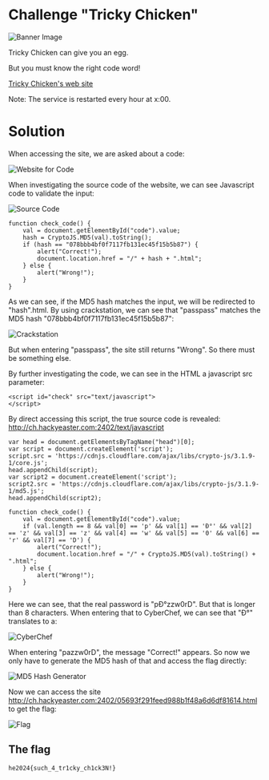 # Challenge "Tricky Chicken"
![Banner Image](banner.jpg)

Tricky Chicken can give you an egg.

But you must know the right code word!

[Tricky Chicken's web site](http://ch.hackyeaster.com:2402/)

Note: The service is restarted every hour at x:00.

# Solution

When accessing the site, we are asked about a code:

![Website for Code](website.png)

When investigating the source code of the website, we can see Javascript code to validate the input:

![Source Code](source_code_website.png)


    function check_code() {
        val = document.getElementById("code").value;
        hash = CryptoJS.MD5(val).toString();
        if (hash == "078bbb4bf0f7117fb131ec45f15b5b87") {
            alert("Correct!");
            document.location.href = "/" + hash + ".html";
        } else {
            alert("Wrong!");
        }
    }

As we can see, if the MD5 hash matches the input, we will be redirected to "hash".html. By using crackstation, we can see that "passpass" matches the MD5 hash "078bbb4bf0f7117fb131ec45f15b5b87":

![Crackstation](crackstation.png)

But when entering "passpass", the site still returns "Wrong". So there must be something else.

By further investigating the code, we can see in the HTML a javascript src parameter:

    <script id="check" src="text/javascript">
    </script>

By direct accessing this script, the true source code is revealed: http://ch.hackyeaster.com:2402/text/javascript 

    var head = document.getElementsByTagName("head")[0];
    var script = document.createElement('script');
    script.src = 'https://cdnjs.cloudflare.com/ajax/libs/crypto-js/3.1.9-1/core.js';
    head.appendChild(script);
    var script2 = document.createElement('script');
    script2.src = 'https://cdnjs.cloudflare.com/ajax/libs/crypto-js/3.1.9-1/md5.js';
    head.appendChild(script2);

    function check_code() {
        val = document.getElementById("code").value;
        if (val.length == 8 && val[0] == 'p' && val[1] == 'Ð°' && val[2] == 'z' && val[3] == 'z' && val[4] == 'w' && val[5] == '0' && val[6] == 'r' && val[7] == 'D') {
            alert("Correct!");
            document.location.href = "/" + CryptoJS.MD5(val).toString() + ".html";
        } else {
            alert("Wrong!");
        }
    }

Here we can see, that the real password is "pÐ°zzw0rD". But that is longer than 8 characters. When entering that to CyberChef, we can see that "Ð°" translates to a:

![CyberChef](cyberchef.png)

When entering "pаzzw0rD", the message "Correct!" appears. So now we only have to generate the MD5 hash of that and access the flag directly:

![MD5 Hash Generator](md5_hash_generator.png)

Now we can access the site http://ch.hackyeaster.com:2402/05693f291feed988b1f48a6d6df81614.html to get the flag:

![Flag](flag.png)

## The flag
    he2024{such_4_tr1cky_ch1ck3N!}

